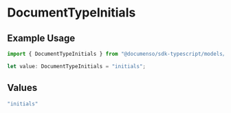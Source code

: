 # DocumentTypeInitials

## Example Usage

```typescript
import { DocumentTypeInitials } from "@documenso/sdk-typescript/models/operations";

let value: DocumentTypeInitials = "initials";
```

## Values

```typescript
"initials"
```
